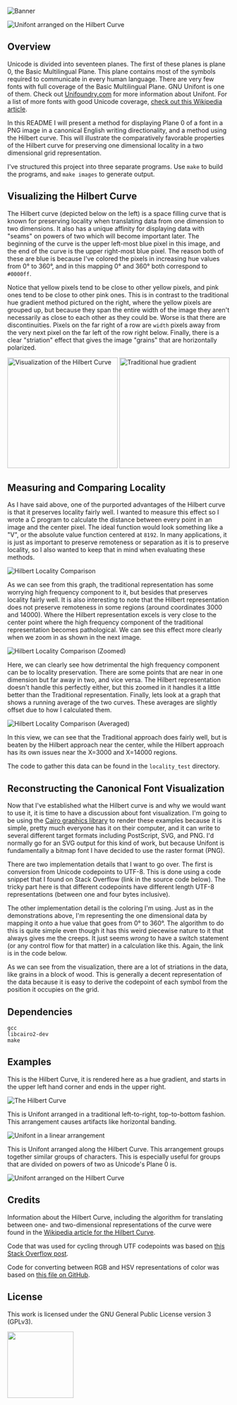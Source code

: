 ![Banner](https://s-christy.com/sbs/status-banner.svg?icon=action/abc&hue=0&title=Hilbert%20Unifont&description=This%20sure%20is%20a%20way%20to%20view%20font%20files)

![Unifont arranged on the Hilbert Curve](https://github.com/samchristywork/hilbert-unifont/blob/main/examples/hilbert_unifont.png)

## Overview

Unicode is divided into seventeen planes. The first of these planes is plane 0,
the Basic Multilingual Plane. This plane contains most of the symbols required
to communicate in every human language. There are very few fonts with full
coverage of the Basic Multilingual Plane. GNU Unifont is one of them. Check out
<a href="http://unifoundry.com/unifont/index.html">Unifoundry.com</a> for more
information about Unifont. For a list of more fonts with good Unicode coverage,
<a href="https://en.wikipedia.org/wiki/Unicode_font">check out this Wikipedia
article</a>.

In this README I will present a method for displaying Plane 0 of a font in a PNG
image in a canonical English writing directionality, and a method using the
Hilbert curve. This will illustrate the comparatively favorable properties of
the Hilbert curve for preserving one dimensional locality in a two dimensional
grid representation.

I've structured this project into three separate programs. Use `make` to build
the programs, and `make images` to generate output.

## Visualizing the Hilbert Curve

The Hilbert curve (depicted below on the left) is a space filling curve that is
known for preserving locality when translating data from one dimension to two
dimensions. It also has a unique affinity for displaying data with "seams" on
powers of two which will become important later. The beginning of the curve is
the upper left-most blue pixel in this image, and the end of the curve is the
upper right-most blue pixel. The reason both of these are blue is because I've
colored the pixels in increasing hue values from 0° to 360°, and in this mapping
0° and 360° both correspond to `#0000ff`.

Notice that yellow pixels tend to be close to other yellow pixels, and pink ones
tend to be close to other pink ones. This is in contrast to the traditional hue
gradient method pictured on the right, where the yellow pixels are grouped up,
but because they span the entire width of the image they aren't necessarily as
close to each other as they could be. Worse is that there are discontinuities.
Pixels on the far right of a row are `width` pixels away from the very next
pixel on the far left of the row right below. Finally, there is a clear
"striation" effect that gives the image "grains" that are horizontally
polarized.

<div><img alt="Visualization of the Hilbert Curve" style="width:250px" src="./res/hilbert.png"> <img alt="Traditional hue gradient" style="width:250px" src="./res/hue_gradient.png"></div>

## Measuring and Comparing Locality

As I have said above, one of the purported advantages of the Hilbert curve is
that it preserves locality fairly well. I wanted to measure this effect so I
wrote a C program to calculate the distance between every point in an image and
the center pixel. The ideal function would look something like a "V", or the
absolute value function centered at `8192`. In many applications, it is just as
important to preserve remoteness or separation as it is to preserve locality, so
I also wanted to keep that in mind when evaluating these methods.

<div><img alt="Hilbert Locality Comparison" style="" src="./res/hilbert_locality_comparison.svg"></div>

As we can see from this graph, the traditional representation has some worrying
high frequency component to it, but besides that preserves locality fairly well.
It is also interesting to note that the Hilbert representation does not preserve
remoteness in some regions (around coordinates 3000 and 14000). Where the
Hilbert representation excels is very close to the center point where the high
frequency component of the traditional representation becomes pathological. We
can see this effect more clearly when we zoom in as shown in the next image.

<div><img alt="Hilbert Locality Comparison (Zoomed)" style="" src="./res/hilbert_locality_comparison_zoom.svg"></div>

Here, we can clearly see how detrimental the high frequency component can be to
locality preservation. There are some points that are near in one dimension but
far away in two, and vice versa. The Hilbert representation doesn't handle this
perfectly either, but this zoomed in it handles it a little better than the
Traditional representation. Finally, lets look at a graph that shows a running
average of the two curves. These averages are slightly offset due to how I
calculated them.

<div><img alt="Hilbert Locality Comparison (Averaged)" style="" src="./res/hilbert_locality_comparison_averaged.svg"></div>

In this view, we can see that the Traditional approach does fairly well, but is
beaten by the Hilbert approach near the center, while the Hilbert approach has
its own issues near the X=3000 and X=14000 regions.

The code to gather this data can be found in the `locality_test` directory.

## Reconstructing the Canonical Font Visualization

Now that I've established what the Hilbert curve is and why we would want to use
it, it is time to have a discussion about font visualization. I'm going to be
using the <a href="https://www.cairographics.org/">Cairo graphics library</a> to
render these examples because it is simple, pretty much everyone has it on their
computer, and it can write to several different target formats including
PostScript, SVG, and PNG. I'd normally go for an SVG output for this kind of
work, but because Unifont is fundamentally a bitmap font I have decided to use
the raster format (PNG).

There are two implementation details that I want to go over. The first is
conversion from Unicode codepoints to UTF-8. This is done using a code snippet
that I found on Stack Overflow (link in the source code below). The tricky part
here is that different codepoints have different length UTF-8 representations
(between one and four bytes inclusive).

The other implementation detail is the coloring I'm using. Just as in the
demonstrations above, I'm representing the one dimensional data by mapping it
onto a hue value that goes from 0° to 360°. The algorithm to do this is quite
simple even though it has this weird piecewise nature to it that always gives me
the creeps. It just seems <em>wrong</em> to have a switch statement (or any
control flow for that matter) in a calculation like this. Again, the link is in
the code below.

As we can see from the visualization, there are a lot of striations in the data,
like grains in a block of wood. This is generally a decent representation of the
data because it is easy to derive the codepoint of each symbol from the position
it occupies on the grid.

## Dependencies

```
gcc
libcairo2-dev
make
```

## Examples

This is the Hilbert Curve, it is rendered here as a hue gradient, and starts in
the upper left hand corner and ends in the upper right.

![The Hilbert Curve](https://github.com/samchristywork/hilbert-unifont/blob/main/examples/hilbert_curve.png)

This is Unifont arranged in a traditional left-to-right, top-to-bottom fashion.
This arrangement causes artifacts like horizontal banding.

![Unifont in a linear arrangement](https://github.com/samchristywork/hilbert-unifont/blob/main/examples/linear_unifont.png)

This is Unifont arranged along the Hilbert Curve. This arrangement groups
together similar groups of characters. This is especially useful for groups that
are divided on powers of two as Unicode's Plane 0 is.

![Unifont arranged on the Hilbert Curve](https://github.com/samchristywork/hilbert-unifont/blob/main/examples/hilbert_unifont.png)

## Credits

Information about the Hilbert Curve, including the algorithm for translating
between one- and two-dimensional representations of the curve were found in the
[Wikipedia article for the Hilbert Curve](https://en.wikipedia.org/wiki/Hilbert_curve).

Code that was used for cycling through UTF codepoints was based on
[this Stack Overflow post](https://stackoverflow.com/questions/38491380/how-to-print-unicode-codepoints-as-characters-in-c).

Code for converting between RGB and HSV representations of color was based on
[this file on GitHub](https://github.com/Inseckto/HSV-to-RGB/blob/master/HSV2RGB.c).

## License

This work is licensed under the GNU General Public License version 3 (GPLv3).

[<img src="https://s-christy.com/status-banner-service/GPLv3_Logo.svg" width="150" />](https://www.gnu.org/licenses/gpl-3.0.en.html)
